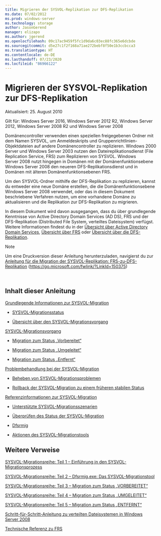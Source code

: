 ```yaml
---
title: Migrieren der SYSVOL-Replikation zur DFS-Replikation
ms.date: 07/02/2012
ms.prod: windows-server
ms.technology: storage
author: JasonGerend
manager: elizapo
ms.author: jgerend
ms.openlocfilehash: 09c17ac9459f5fc1d9da6c03ec88fc365e6dcbde
ms.sourcegitcommit: d5e27c1f2f168a71ae272bebf8f50e1b3ccbcca3
ms.translationtype: HT
ms.contentlocale: de-DE
ms.lasthandoff: 07/23/2020
ms.locfileid: "86966122"
---
```

# <a name="migrate-sysvol-replication-to-dfs-replication"></a>Migrieren der SYSVOL-Replikation zur DFS-Replikation


Aktualisiert: 25. August 2010

Gilt für: Windows Server 2016, Windows Server 2012 R2, Windows Server 2012, Windows Server 2008 R2 und Windows Server 2008

Domänencontroller verwenden einen speziellen freigegebenen Ordner mit dem Namen SYSVOL, um Anmeldeskripts und Gruppenrichtlinien-Objektdateien auf andere Domänencontroller zu replizieren. Windows 2000 Server und Windows Server 2003 nutzen den Dateireplikationsdienst (File Replication Service, FRS) zum Replizieren von SYSVOL. Windows Server 2008 nutzt hingegen in Domänen mit der Domänenfunktionsebene Windows Server 2008 den neueren DFS-Replikationsdienst und in Domänen mit älteren Domänenfunktionsebenen FRS.

Um den SYSVOL-Ordner mithilfe der DFS-Replikation zu replizieren, kannst du entweder eine neue Domäne erstellen, die die Domänenfunktionsebene Windows Server 2008 verwendet, oder das in diesem Dokument beschriebene Verfahren nutzen, um eine vorhandene Domäne zu aktualisieren und die Replikation zur DFS-Replikation zu migrieren.

In diesem Dokument wird davon ausgegangen, dass du über grundlegende Kenntnisse von Active Directory Domain Services (AD DS), FRS und der DFS-Replikation (Distributed File System, verteiltes Dateisystem) verfügst. Weitere Informationen findest du in der [Übersicht über Active Directory Domain Services](https://go.microsoft.com/fwlink/?linkid=147787), [Übersicht über FRS](https://go.microsoft.com/fwlink/?linkid=121763) oder [Übersicht über die DFS-Replikation](https://go.microsoft.com/fwlink/?linkid=121762).


> [!NOTE]
> Um eine Druckversion dieser Anleitung herunterzuladen, navigierst du zur <a href="https://go.microsoft.com/fwlink/?linkid=150375">Anleitung für die Migration der SYSVOL-Replikation: FRS-zu-DFS-Replikation</a> (https://go.microsoft.com/fwlink/?LinkId=150375)
<br>


## <a name="in-this-guide"></a>Inhalt dieser Anleitung

[Grundlegende Informationen zur SYSVOL-Migration](/previous-versions/windows/it-pro/windows-server-2008-r2-and-2008/dd640170(v=ws.10))

  - [SYSVOL-Migrationsstatus](/previous-versions/windows/it-pro/windows-server-2008-r2-and-2008/dd641052(v=ws.10))  
      
  - [Übersicht über den SYSVOL-Migrationsvorgang](/previous-versions/windows/it-pro/windows-server-2008-r2-and-2008/dd639809(v=ws.10))  
      

[SYSVOL-Migrationsvorgang](/previous-versions/windows/it-pro/windows-server-2008-r2-and-2008/dd639860(v=ws.10))

  - [Migration zum Status „Vorbereitet“](/previous-versions/windows/it-pro/windows-server-2008-r2-and-2008/dd641193(v=ws.10))  
      
  - [Migration zum Status „Umgeleitet“](/previous-versions/windows/it-pro/windows-server-2008-r2-and-2008/dd641340(v=ws.10))  
      
  - [Migration zum Status „Entfernt“](/previous-versions/windows/it-pro/windows-server-2008-r2-and-2008/dd640254(v=ws.10))  
      

[Problembehandlung bei der SYSVOL-Migration](/previous-versions/windows/it-pro/windows-server-2008-r2-and-2008/dd640395(v=ws.10))

  - [Beheben von SYSVOL-Migrationsproblemen](/previous-versions/windows/it-pro/windows-server-2008-r2-and-2008/dd639976(v=ws.10))  
      
  - [Rollback der SYSVOL-Migration zu einem früheren stabilen Status](/previous-versions/windows/it-pro/windows-server-2008-r2-and-2008/dd640509(v=ws.10))  
      

[Referenzinformationen zur SYSVOL-Migration](/previous-versions/windows/it-pro/windows-server-2008-r2-and-2008/dd640293(v=ws.10))

  - [Unterstützte SYSVOL-Migrationsszenarien](/previous-versions/windows/it-pro/windows-server-2008-r2-and-2008/dd639854(v=ws.10))  
      
  - [Überprüfen des Status der SYSVOL-Migration](/previous-versions/windows/it-pro/windows-server-2008-r2-and-2008/dd639789(v=ws.10))  
      
  - [Dfsrmig](/previous-versions/windows/it-pro/windows-server-2008-r2-and-2008/dd641227(v=ws.10))  
      
  - [Aktionen des SYSVOL-Migrationstools](/previous-versions/windows/it-pro/windows-server-2008-r2-and-2008/dd639712(v=ws.10))  
      

## <a name="additional-references"></a>Weitere Verweise

[SYSVOL-Migrationsreihe: Teil 1 – Einführung in den SYSVOL-Migrationsprozess](https://go.microsoft.com/fwlink/?linkid=121756)

[SYSVOL-Migrationsreihe: Teil 2 – Dfsrmig.exe: Das SYSVOL-Migrationstool](https://go.microsoft.com/fwlink/?linkid=121757)

[SYSVOL-Migrationsreihe: Teil 3 – Migration zum Status „VORBEREITET“](https://go.microsoft.com/fwlink/?linkid=121758)

[SYSVOL-Migrationsreihe: Teil 4 – Migration zum Status „UMGELEITET“](https://go.microsoft.com/fwlink/?linkid=121759)

[SYSVOL-Migrationsreihe: Teil 5 – Migration zum Status „ENTFERNT“](https://go.microsoft.com/fwlink/?linkid=121760)

[Schritt-für-Schritt-Anleitung zu verteilten Dateisystemen in Windows Server 2008](https://go.microsoft.com/fwlink/?linkid=85231)

[Technische Referenz zu FRS](https://go.microsoft.com/fwlink/?linkid=121764)
